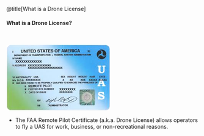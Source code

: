 <div class="slide-bg-style-left"></div><div class="slide-bg-style-right"></div>

@title[What is a Drone License]

#### What is a Drone License?

<br>

![Logo](assets/img/remotepilotlicense.png)

- The FAA Remote Pilot Certificate (a.k.a. Drone License) allows operators to fly a UAS for work, business, or non-recreational reasons.
